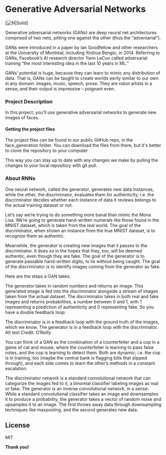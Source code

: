 # Generative Adversarial Networks

[![N|Solid](https://www.kdnuggets.com/wp-content/uploads/generative-adversarial-network.png)]

Generative adversarial networks (GANs) are deep neural net architectures comprised of two nets, pitting one against the other (thus the “adversarial”).

GANs were introduced in a paper by Ian Goodfellow and other researchers at the University of Montreal, including Yoshua Bengio, in 2014. Referring to GANs, Facebook’s AI research director Yann LeCun called adversarial training “the most interesting idea in the last 10 years in ML.”

GANs’ potential is huge, because they can learn to mimic any distribution of data. That is, GANs can be taught to create worlds eerily similar to our own in any domain: images, music, speech, prose. They are robot artists in a sense, and their output is impressive – poignant even.




### Project Description

In this project, you'll use generative adversarial networks to generate new images of faces.

#### Getting the project files
The project files can be found in our public GitHub repo, in the face_generation folder. You can download the files from there, but it's better to clone the repository to your computer

This way you can stay up to date with any changes we make by pulling the changes to your local repository with git pull.






### About RNNs
One neural network, called the generator, generates new data instances, while the other, the discriminator, evaluates them for authenticity; i.e. the discriminator decides whether each instance of data it reviews belongs to the actual training dataset or not.

Let’s say we’re trying to do something more banal than mimic the Mona Lisa. We’re going to generate hand-written numerals like those found in the MNIST dataset, which is taken from the real world. The goal of the discriminator, when shown an instance from the true MNIST dataset, is to recognize them as authentic.

Meanwhile, the generator is creating new images that it passes to the discriminator. It does so in the hopes that they, too, will be deemed authentic, even though they are fake. The goal of the generator is to generate passable hand-written digits, to lie without being caught. The goal of the discriminator is to identify images coming from the generator as fake.

Here are the steps a GAN takes:

The generator takes in random numbers and returns an image.
This generated image is fed into the discriminator alongside a stream of images taken from the actual dataset.
The discriminator takes in both real and fake images and returns probabilities, a number between 0 and 1, with 1 representing a prediction of authenticity and 0 representing fake.
So you have a double feedback loop:

The discriminator is in a feedback loop with the ground truth of the images, which we know.
The generator is in a feedback loop with the discriminator.
Alt text Credit: O’Reilly

You can think of a GAN as the combination of a counterfeiter and a cop in a game of cat and mouse, where the counterfeiter is learning to pass false notes, and the cop is learning to detect them. Both are dynamic; i.e. the cop is in training, too (maybe the central bank is flagging bills that slipped through), and each side comes to learn the other’s methods in a constant escalation.

The discriminator network is a standard convolutional network that can categorize the images fed to it, a binomial classifier labeling images as real or fake. The generator is an inverse convolutional network, in a sense: While a standard convolutional classifier takes an image and downsamples it to produce a probability, the generator takes a vector of random noise and upsamples it to an image. The first throws away data through downsampling techniques like maxpooling, and the second generates new data.

License
---
MIT

**Thank you!**

